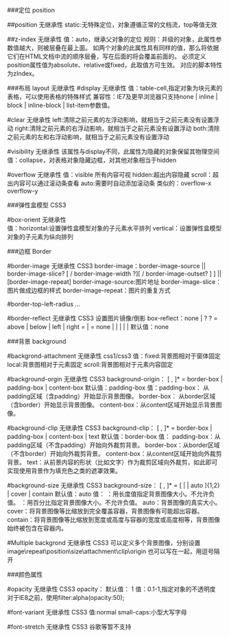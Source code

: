 ###定位 position

##position 无继承性
static:无特殊定位，对象遵循正常的文档流，top等值无效

##z-index 无继承性
值：auto，继承父对象的定位
规则：并级的对象，此属性参数值越大，则被层叠在最上面。
      如两个对象的此属性具有同样的值，那么将依据它们在HTML文档中流的顺序层叠，写在后面的将会覆盖前面的。
      必须定义position属性值为absolute、relative或fixed，此取值方可生效。
      对应的脚本特性为zIndex。

###布局 layout 无继承性
#display 无继承性
值：table-cell,指定对象为块元素的表格，可以使用表格的特殊样式
兼容性：IE7及更早浏览器只支持none | inline | block | inline-block | list-item参数值。

#clear 无继承性
left:清除之前元素的左浮动影响，就相当于之前元素没有设置浮动
right:清除之前元素的右浮动影响，就相当于之前元素没有设置浮动
both:清除之前元素的左和右浮动影响，就相当于之前元素没有设置浮动

#visibility 无继承性
该属性与display不同，此属性为隐藏的对象保留其物理空间
值：collapse，对表格对象隐藏边框，对其他对象相当于hidden

#overflow 无继承性
值：visible 所有内容可视
    hidden:超出内容隐藏
    scroll：超出内容可以通过滚动条查看
    auto:需要时自动添加滚动条
类似的：overflow-x overflow-y

###弹性盒模型  CSS3

#box-orient 无继承性  
值：horizontal:设置弹性盒模型对象的子元素水平排列
    vertical：设置弹性盒模型对象的子元素为纵向排列



###边框 Border 

#border-image 无继承性 CSS3
border-image：border-image-source || border-image-slice? [ / border-image-width ?][ / border-image-outset? ] ] || [border-image-repeat]
border-image-source:图片地址
border-image-slice：图片做成边框的样式
border-image-repeat：图片的重复方式

#border-top-left-radius ...

#border-reflect  无继承性 CSS3 设置图片镜像/倒影
    box-reflect：none | <direction> <offset>? <mask-box-image>?
         <direction> = above | below | left | right
         <offset> = <length> | <percentage>
         <mask-box-image> = none | <url> | <linear-gradient> | <radial-gradient> | <repeating-linear-gradient> | <repeating-radial-gradient>
    默认值：none


###背景 background


#backgrond-attachment 无继承性 css1/css3
值：fixed:背景图相对于窗体固定
    local:背景图相对于元素固定
    scroll:背景图相对于元素内容固定

#background-orgin 无继承性 CSS3
background-origin：<box> [ , <box> ]*
<box> = border-box | padding-box | content-box
默认值：padding-box
值：padding-box： 从padding区域（含padding）开始显示背景图像。
    border-box： 从border区域（含border）开始显示背景图像。
    content-box：从content区域开始显示背景图像。

#background-clip 无继承性 CSS3
background-clip：<box> [ , <box> ]*
<box> = border-box | padding-box | content-box | text
默认值：border-box
值：
    padding-box：从padding区域（不含padding）开始向外裁剪背景。
    border-box：从border区域（不含border）开始向外裁剪背景。
    content-box：从content区域开始向外裁剪背景。
    text：从前景内容的形状（比如文字）作为裁剪区域向外裁剪，如此即可实现使用背景作为填充色之类的遮罩效果。

#background-size 无继承性 CSS3
background-size：<bg-size> [ , <bg-size> ]*
<bg-size> = [ <length> | <percentage> | auto ]{1,2} | cover | contain
默认值：auto
值：
<length>：用长度值指定背景图像大小。不允许负值。
<percentage>：用百分比指定背景图像大小。不允许负值。
auto：背景图像的真实大小。
cover：将背景图像等比缩放到完全覆盖容器，背景图像有可能超出容器。
contain：将背景图像等比缩放到宽度或高度与容器的宽度或高度相等，背景图像始终被包含在容器内。

#Multiple backgrond 无继承性 CSS3
可以定义多个背景图像，分别设置image\repeat\position\size\attachment\clip\origin
也可以写在一起，用逗号隔开

###颜色属性

#opacity 无继承性 CSS3
opacity：<number>
默认值：    1
值：0.1-1,指定对象的不透明度
对于IE8之前，使用filter:alpha(opacity:50);

#font-variant 无继承性 CSS3
值:normal
    small-caps:小型大写字母

#font-stretch 无继承性 CSS3
谷歌等暂不支持

